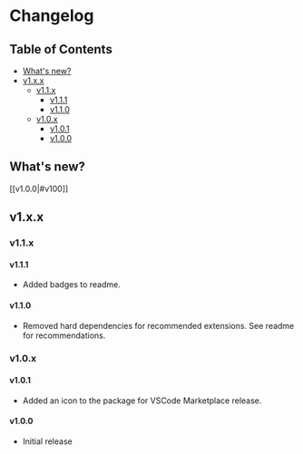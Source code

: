 # Changelog <!-- omit from toc -->

## Table of Contents <!-- omit from toc -->

- [What's new?](#whats-new)
- [v1.x.x](#v1xx)
  - [v1.1.x](#v11x)
    - [v1.1.1](#v111)
    - [v1.1.0](#v110)
  - [v1.0.x](#v10x)
    - [v1.0.1](#v101)
    - [v1.0.0](#v100)

## What's new?

[[v1.0.0|#v100]]

## v1.x.x

### v1.1.x

#### v1.1.1

- Added badges to readme.

#### v1.1.0

- Removed hard dependencies for recommended extensions. See readme for recommendations.

### v1.0.x

#### v1.0.1

- Added an icon to the package for VSCode Marketplace release.

#### v1.0.0

- Initial release
